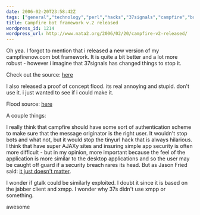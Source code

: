 ```yaml
---
date: 2006-02-20T23:58:42Z
tags: ["general","technology","perl","hacks","37signals","campfire","bot","chat","campfirenow","flood","exploit"]
title: Campfire bot framework v.2 released
wordpress_id: 1214
wordpress_url: http://www.nata2.org/2006/02/20/campfire-v2-released/
---
```


Oh yea. I forgot to mention that i released a new version of my campfirenow.com bot framework. It is quite a bit better and a lot more robust - however i imagine that 37signals has changed things to stop it.

Check out the source: <a href="http://nata2.info/?path=code%2Fcampfire_bot_hack">here</a>

I also released a proof of concept flood. its real annoying and stupid.  don't use it. i just wanted to see if i could make it.

Flood source: <a href="http://nata2.info/?path=code%2Fcampfire_bot_hack&text=campfire_flood.pl">here</a>

A couple things:

I really think that campfire should have some sort of authentication scheme to make sure that the message originator is the right user. It wouldn't stop bots and what not, but it would stop the tinyurl hack that is always hilarious. I think that have super AJAXy sites and insuring simple app security is often more difficult - but in my opinion, more important because the feel of the application is more similar to the desktop applications and so the user may be caught off guard if a security breach rares its head. But as Jason Fried said: <a href="http://37signals.com/svn/archives2/it_just_doesnt_matter.php">it just doesn't matter</a>.

I wonder if gtalk could be similarly exploited.  I doubt it since it is based on the jabber client and xmpp. I wonder why 37s didn't use xmpp or something.

awesome
